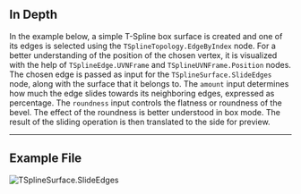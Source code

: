 ## In Depth
In the example below, a simple T-Spline box surface is created and one of its edges is selected using the `TSplineTopology.EdgeByIndex` node. For a better understanding of the position of the chosen vertex, it is visualized with the help of `TSplineEdge.UVNFrame` and `TSplineUVNFrame.Position` nodes. The chosen edge is passed as input for the `TSplineSurface.SlideEdges` node, along with the surface that it belongs to. The `amount` input determines how much the edge slides towards its neighboring edges, expressed as percentage. The `roundness` input controls the flatness or roundness of the bevel. The effect of the roundness is better understood in box mode. The result of the sliding operation is then translated to the side for preview.

___
## Example File

![TSplineSurface.SlideEdges](./Autodesk.DesignScript.Geometry.TSpline.TSplineSurface.SlideEdges_img.jpg)
